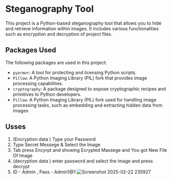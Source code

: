 # Steganography Tool

This project is a Python-based steganography tool that allows you to hide and retrieve information within images. It includes various functionalities such as encryption and decryption of project files.

## Packages Used

The following packages are used in this project:

- `pyarmor`: A tool for protecting and licensing Python scripts.
- `Pillow`: A Python Imaging Library (PIL) fork that provides image processing capabilities.
- `cryptography`: A package designed to expose cryptographic recipes and primitives to Python developers.
- `Pillow`: A Python Imaging Library (PIL) fork used for handling image processing tasks, such as embedding and extracting hidden data from images

## Usses 
1. (Encryption data ) Type your Password 
2. Type Secret Messege  &  Select the Image
3. Tab press Encyrpt and showing Ecrypted Massege and You got New File Of Image 
4. (decryption data ) enter password and select the image and press decrypt
5. ID - Admin , Pass - Admin1@1
![Screenshot 2025-02-22 235927](https://github.com/user-attachments/assets/804182ea-f34b-4942-b778-77ed702211d3)







